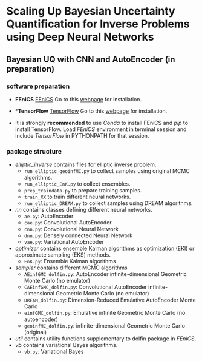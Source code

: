 # Scaling Up Bayesian Uncertainty Quantification for Inverse Problems using Deep Neural Networks

## Bayesian UQ with CNN and AutoEncoder (in preparation)

### software preparation
* **FEniCS** [FEniCS](https://fenicsproject.org) Go to this [webpage](https://fenicsproject.org/download/) for installation.

* ***TensorFlow** [TensorFlow](https://www.tensorflow.org) Go to this [webpage](https://www.tensorflow.org/install/pip) for installation.

* It is strongly **recommended** to use *Conda* to install FEniCS and *pip* to install TensorFlow. Load *FEniCS* environment in terminal session and include *TensorFlow* in PYTHONPATH for that session.

### package structure
* *elliptic_inverse* contains files for elliptic inverse problem.
	* `run_elliptic_geoinfMC.py` to collect samples using original MCMC algorithms.
	* `run_elliptic_EnK.py` to collect ensembles.
	* `prep_traindata.py` to prepare training samples.
	* `train_XX` to train different neural networks.
	* `run_elliptic_DREAM.py` to collect samples using DREAM algorithms.
* *nn* contains classes defining different neural networks.
	* `ae.py`: AutoEncoder
	* `cae.py`: Convolutional AutoEncoder
	* `cnn.py`: Convolutional Neural Network
	* `dnn.py`: Densely connected Neural Network
	* `vae.py`: Variational AutoEncoder
* *optimizer* contains ensemble Kalman algorithms as optimization (EKI) or approximate sampling (EKS) methods.
	* `EnK.py`: Ensemble Kalman algorithms
* *sampler* contains different MCMC algorithms
	* `AEinfGMC_dolfin.py`: AutoEncoder infinite-dimensional Geometric Monte Carlo (no emulator)
	* `CAEinfGMC_dolfin.py`: Convolutional AutoEncoder infinite-dimensional Geometric Monte Carlo (no emulator)
	* `DREAM_dolfin.py`: Dimension-Reduced Emulative AutoEncoder Monte Carlo
	* `einfGMC_dolfin.py`: Emulative infinite Geometric Monte Carlo (no autoencoder)
	* `geoinfMC_dolfin.py`: infinite-dimensional Geometric Monte Carlo (original)
* *util* contains utility functions supplementary to dolfin package in *FEniCS*.
* *vb* contains variational Bayes algorithms.
	* `vb.py`: Variational Bayes